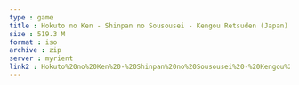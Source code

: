 ```yaml
---
type : game
title : Hokuto no Ken - Shinpan no Sousousei - Kengou Retsuden (Japan)
size : 519.3 M
format : iso
archive : zip
server : myrient
link2 : Hokuto%20no%20Ken%20-%20Shinpan%20no%20Sousousei%20-%20Kengou%20Retsuden%20%28Japan%29
---
```

